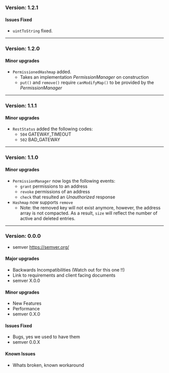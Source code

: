 ### Version: 1.2.1

#### Issues Fixed
* `uintToString` fixed.
  
------------

### Version: 1.2.0

#### Minor upgrades
* `PermissionedHashmap` added. 
  * Takes an implementation _PermissionManager_ on construction
  * `put()` and `remove()` require `canModifyMap()` to be provided by the _PermissionManager_
  
------------
### Version: 1.1.1

#### Minor upgrades
* `RestStatus` added the following codes: 
   * `504` GATEWAY_TIMEOUT
   * `502` BAD_GATEWAY

------------

### Version: 1.1.0

#### Minor upgrades
* `PermissionManager` now logs the following events: 
   * `grant` permissions to an address
   * `revoke` permissions of an address
   * `check` that resulted an _Unauthorized_ response
* `Hashmap` now supports `remove`
   * Note: the removed key will not exist anymore, however, the address array is not compacted. As a result, `size` will reflect the number of active and deleted entries.

------------

### Version: 0.0.0
* semver https://semver.org/

#### Major upgrades
* Backwards Incompatibilities (Watch out for this one !!)
* Link to requirements and client facing documents
* semver X.0.0

#### Minor upgrades
* New Features
* Performance
* semver 0.X.0

#### Issues Fixed
* Bugs, yes we used to have them
* semver 0.0.X

#### Known Issues
* Whats broken, known workaround
